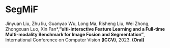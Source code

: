 # SegMiF

Jinyuan Liu, Zhu liu, Guanyao Wu, Long Ma, Risheng Liu, Wei Zhong, Zhongxuan Luo,  Xin Fan*,**“ulti-interactive Feature Learning and a Full-time Multi-modality Benchmark for Image Fusion and Segmentation”**,
International Conference on Computer Vision **(ICCV)**, 2023. **(Oral)**
